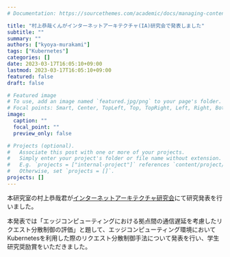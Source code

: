 ```yaml
---
# Documentation: https://sourcethemes.com/academic/docs/managing-content/

title: "村上恭哉くんがインターネットアーキテクチャ(IA)研究会で発表しました"
subtitle: ""
summary: ""
authors: ["kyoya-murakami"]
tags: ["Kubernetes"]
categories: []
date: 2023-03-17T16:05:10+09:00
lastmod: 2023-03-17T16:05:10+09:00
featured: false
draft: false

# Featured image
# To use, add an image named `featured.jpg/png` to your page's folder.
# Focal points: Smart, Center, TopLeft, Top, TopRight, Left, Right, BottomLeft, Bottom, BottomRight.
image:
  caption: ""
  focal_point: ""
  preview_only: false

# Projects (optional).
#   Associate this post with one or more of your projects.
#   Simply enter your project's folder or file name without extension.
#   E.g. `projects = ["internal-project"]` references `content/project/deep-learning/index.md`.
#   Otherwise, set `projects = []`.
projects: []
---
```

本研究室の村上恭哉君が[インターネットアーキテクチャ研究会](https://ken.ieice.org/ken/program/index.php?tgs_regid=4c4585ce7890559d709b0336010193f3fb3b287a5d87e17088da1225d91b4e66&tgid=IEICE-IA)にて研究発表を行いました。

本発表では「エッジコンピューティングにおける拠点間の通信遅延を考慮したリクエスト分散制御の評価」と題して、エッジコンピューティング環境においてKubernetesを利用した際のリクエスト分散制御手法について発表を行い、学生研究奨励賞をいただきました。